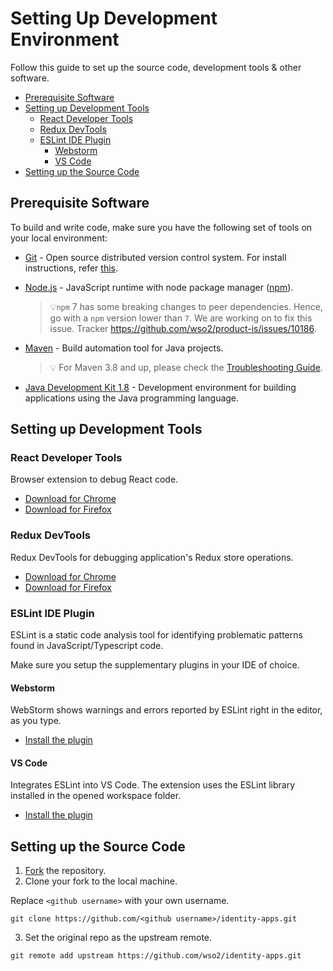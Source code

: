 # Setting Up Development Environment

Follow this guide to set up the source code, development tools & other software.

* [Prerequisite Software](#prerequisite-software)
* [Setting up Development Tools](#setting-up-development-tools)
  * [React Developer Tools](#react-developer-tools)
  * [Redux DevTools](#redux-devtools)
  * [ESLint IDE Plugin](#eslint-ide-plugin)
    * [Webstorm](#webstorm)
    * [VS Code](#vs-code)
* [Setting up the Source Code](#setting-up-the-source-code)

## Prerequisite Software

To build and write code, make sure you have the following set of tools on your local environment:

* [Git](https://git-scm.com/downloads) - Open source distributed version control system. For install instructions, refer [this](https://www.atlassian.com/git/tutorials/install-git).

* [Node.js](https://nodejs.org/en/download/) - JavaScript runtime with node package manager ([npm](https://www.npmjs.com/)).

    > 💡`npm` 7 has some breaking changes to peer dependencies. Hence, go with a `npm` version lower than `7`.  We are working on to fix this issue. Tracker https://github.com/wso2/product-is/issues/10186.

* [Maven](https://maven.apache.org/download.cgi) - Build automation tool for Java projects.
  
    > 💡 For Maven 3.8 and up, please check the [Troubleshooting Guide](./TROUBLESHOOTING.md#build-failures).

* [Java Development Kit 1.8](https://www.oracle.com/java/technologies/javase/javase-jdk8-downloads.html) - Development environment for building applications using the Java programming language.

## Setting up Development Tools

### React Developer Tools

Browser extension to debug React code.

- [Download for Chrome](https://chrome.google.com/webstore/detail/react-developer-tools/fmkadmapgofadopljbjfkapdkoienihi?hl=en)
- [Download for Firefox](https://addons.mozilla.org/en-US/firefox/addon/react-devtools/)

### Redux DevTools

Redux DevTools for debugging application's Redux store operations.

- [Download for Chrome](https://chrome.google.com/webstore/detail/redux-devtools/lmhkpmbekcpmknklioeibfkpmmfibljd?hl=en)
- [Download for Firefox](https://addons.mozilla.org/en-US/firefox/addon/reduxdevtools/)

### ESLint IDE Plugin

ESLint is a static code analysis tool for identifying problematic patterns found in JavaScript/Typescript code.

Make sure you setup the supplementary plugins in your IDE of choice.

#### Webstorm

WebStorm shows warnings and errors reported by ESLint right in the editor, as you type.

- [Install the plugin](https://www.jetbrains.com/help/webstorm/eslint.html)

#### VS Code

Integrates ESLint into VS Code. The extension uses the ESLint library installed in the opened workspace folder.

- [Install the plugin](https://marketplace.visualstudio.com/items?itemName=dbaeumer.vscode-eslint)

## Setting up the Source Code

1. [Fork](https://docs.github.com/en/github/getting-started-with-github/fork-a-repo) the repository.
2. Clone your fork to the local machine.

Replace `<github username>` with your own username.

```shell
git clone https://github.com/<github username>/identity-apps.git
```

3. Set the original repo as the upstream remote.

```shell
git remote add upstream https://github.com/wso2/identity-apps.git
```
